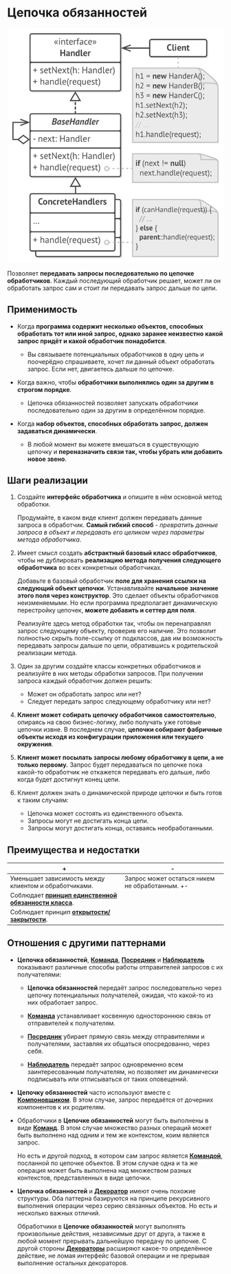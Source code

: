 # Цепочка обязанностей 

![UML](/src/AdditionalDocs/uml/Chain_of_Responsibility.png)

Позволяет **передавать запросы последовательно по цепочке обработчиков**. Каждый последующий обработчик решает, может ли он обработать запрос сам и стоит ли передавать запрос дальше по цепи.

## Применимость

- Когда **программа содержит несколько объектов, способных обработать тот или иной запрос, однако заранее неизвестно какой запрос придёт и какой обработчик понадобится**.

  - Вы связываете потенциальных обработчиков в одну цепь и поочерёдно спрашиваете, хочет ли данный объект обработать запрос. Если нет, двигаетесь дальше по цепочке.

- Когда важно, чтобы **обработчики выполнялись один за другим в строгом порядке**.

  - Цепочка обязанностей позволяет запускать обработчики последовательно один за другим в определённом порядке.

- Когда **набор объектов, способных обработать запрос, должен задаваться динамически**.

  - В любой момент вы можете вмешаться в существующую цепочку и **переназначить связи так, чтобы убрать или добавить новое звено**.

## Шаги реализации

1. Создайте **интерфейс обработчика** и опишите в нём основной метод обработки.

   Продумайте, в каком виде клиент должен передавать данные запроса в обработчик. **Самый гибкий способ** - *превратить данные запроса в объект и передавать его целиком через параметры метода обработчика*.

2. Имеет смысл создать **абстрактный базовый класс обработчиков**, чтобы не дублировать **реализацию метода получения следующего обработчика** во всех конкретных обработчиках.

   Добавьте в базовый обработчик **поле для хранения ссылки на следующий объект цепочки**. Устанавливайте **начальное значение этого поля через конструктор**. Это сделает объекты обработчиков неизменяемыми. Но если программа предполагает динамическую перестройку цепочек, **можете добавить и сеттер для поля**.

   Реализуйте здесь метод обработки так, чтобы он перенаправлял запрос следующему объекту, проверив его наличие. Это позволит полностью скрыть поле-ссылку от подклассов, дав им возможность передавать запросы дальше по цепи, обратившись к родительской реализации метода.

3. Один за другим создайте классы конкретных обработчиков и реализуйте в них методы обработки запросов. При получении запроса каждый обработчик должен решить:

    - Может он обработать запрос или нет?
    - Следует передать запрос следующему обработчику или нет?

4. **Клиент может собирать цепочку обработчиков самостоятельно**, опираясь на свою бизнес-логику, либо получать уже готовые цепочки извне. В последнем случае, **цепочки собирают фабричные объекты исходя из конфигурации приложения или текущего окружения**.

5. **Клиент может посылать запросы любому обработчику в цепи, а не только первому.** Запрос будет передаваться по цепочке пока какой-то обработчик не откажется передавать его дальше, либо когда будет достигнут конец цепи.

6. Клиент должен знать о динамической природе цепочки и быть готов к таким случаям:

    - Цепочка может состоять из единственного объекта.
    - Запросы могут не достигать конца цепи.
    - Запросы могут достигать конца, оставаясь необработанными.
 
## Преимущества и недостатки

 | + | - |
 | ------ | ------ |
 |Уменьшает зависимость между клиентом и обработчиками.|Запрос может остаться никем не обработанным. +-
 |Соблюдает [**принцип единственной обязанности класса**][SRP].
 |Соблюдает принцип [**открытости/закрытости**][OCP].
 
## Отношения с другими паттернами

- **Цепочка обязанностей**, [**Команда**][Command], [**Посредник**][Mediator] и [**Наблюдатель**][Observer] показывают различные способы работы отправителей запросов с их получателями:

  - **Цепочка обязанностей** передаёт запрос последовательно через цепочку потенциальных получателей, ожидая, что какой-то из них обработает запрос.

  - [**Команда**][Command] устанавливает косвенную одностороннюю связь от отправителей к получателям.
  
  - [**Посредник**][Mediator] убирает прямую связь между отправителями и получателями, заставляя их общаться опосредованно, через себя.
  
  - [**Наблюдатель**][Observer] передаёт запрос одновременно всем заинтересованным получателям, но позволяет им динамически подписывать или отписываться от таких оповещений.

- **Цепочку обязанностей** часто используют вместе с [**Компоновщиком**][Composite]. В этом случае, запрос передаётся от дочерних компонентов к их родителям.

- Обработчики в **Цепочке обязанностей** могут быть выполнены в виде [**Команд**][Command]. В этом случае множество разных операций может быть выполнено над одним и тем же контекстом, коим является запрос.

  Но есть и другой подход, в котором сам запрос является [**Командой**][Command], посланной по цепочке объектов. В этом случае одна и та же операция может быть выполнена над множеством разных контекстов, представленных в виде цепочки.

- **Цепочка обязанностей** и [**Декоратор**][Decorator] имеют очень похожие структуры. Оба паттерна базируются на принципе рекурсивного выполнения операции через серию связанных объектов. Но есть и несколько важных отличий.

  Обработчики в **Цепочке обязанностей** могут выполнять произвольные действия, независимые друг от друга, а также в любой момент прерывать дальнейшую передачу по цепочке. С другой стороны [**Декораторы**][Decorator] расширяют какое-то определённое действие, не ломая интерфейс базовой операции и не прерывая выполнение остальных декораторов.


[SRP]: </src/AdditionalDocs/SOLID/Single_Responsibility_principle.md>
[OCP]: </src/AdditionalDocs/SOLID/Open-Closed_principle.md>

[Abstract_Factory]: </src/Creational/Factorys/Abstract_Factory/Abstract_Factory.md>
[Factory_Method]: </src/Creational/Factorys/Factory_Method/Factory_Method.md>
[Builder]: </src/Creational/Builder/Builder.md>
[Prototype]: </src/Creational/Prototype/Prototype.md>
[Singleton]: </src/Creational/Singleton/Singleton.md>

[Adapter]: </src/Structural/Adapter/Adapter.md>
[Bridge]: </src/Structural/Bridge/Bridge.md>
[Composite]: </src/Structural/Composite/Composite.md>
[Decorator]: </src/Structural/Decorator/Decorator.md>
[Facade]: </src/Structural/Facade/Facade.md>
[Flyweight]: </src/Structural/Flyweight/Flyweight.md>
[Proxy]: </src/Structural/Proxy/Proxy.md>

[Chain_of_Responsibility]: </src/Behavioral/Chain_of_Responsibility/Chain_of_Responsibility.md>
[Command]: </src/Behavioral/Command/Command.md>
[Iterator]: </src/Behavioral/Iterator/Iterator.md>
[Mediator]: </src/Behavioral/Mediator/Mediator.md>
[Memento]: </src/Behavioral/Memento/Memento.md>
[Observer]: </src/Behavioral/Observer/Observer.md>
[State]: </src/Behavioral/State/State.md>
[Strategy]: </src/Behavioral/Strategy/Strategy.md>
[Template_Method]: </src/Behavioral/Template_Method/Template_Method.md>
[Visitor]: </src/Behavioral/Visitor/Visitor.md>